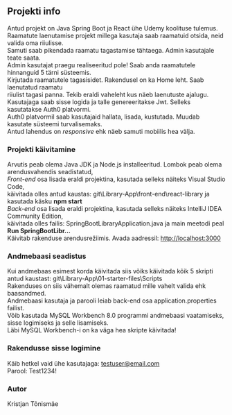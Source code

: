 ## Projekti info

Antud projekt on Java Spring Boot ja React ühe Udemy koolituse tulemus. <br/>
Raamatute laenutamise projekt millega kasutaja saab raamatuid otsida, neid valida oma riiulisse. <br/>
Samuti saab pikendada raamatu tagastamise tähtaega. Admin kasutajale teate saata. <br/>
Admin kasutajat praegu realiseeritud pole! Saab anda raamatutele hinnanguid 5 tärni süsteemis. <br/>
Kirjutada raamatutele tagasisidet. Rakendusel on ka Home leht. Saab laenutatud raamatu <br/>
riiulist tagasi panna. Tekib eraldi vaheleht kus näeb laenutuste ajalugu. <br/>
Kasutajaga saab sisse logida ja talle genereeritakse Jwt. Selleks kasutatakse Auth0 platvormi. <br/>
Auth0 platvormil saab kasutajaid hallata, lisada, kustutada. Muudab kasutate süsteemi turvalisemaks. <br/>
Antud lahendus on *responsive* ehk näeb samuti mobiilis hea välja.

### Projekti käivitamine

Arvutis peab olema Java JDK ja Node.js installeeritud. Lombok peab olema arendusvahendis seadistatud, <br/>
*Front-end* osa lisada eraldi projektina, kasutada selleks näiteks Visual Studio Code, <br/>
käivitada olles antud kaustas: git\Library-App\front-end\react-library ja kasutada käsku **npm start** <br/>
*Back-end* osa lisada eraldi projektina, kasutada selleks näiteks IntelliJ IDEA Community Edition, <br/>
käivitada olles failis: SpringBootLibraryApplication.java ja main meetodi peal **Run SpringBootLibr...** <br/>
Käivitab rakenduse arendusrežiimis. Avada aadressil: [http://localhost:3000](http://localhost:3000)

### Andmebaasi seadistus

Kui andmebaas esimest korda käivitada siis võiks käivitada kõik 5 skripti antud kaustast: git\Library-App\01-starter-files\Scripts <br/>
Rakenduses on siis vähemalt olemas raamatud mille vahelt valida ehk baasandmed. <br/>
Andmebaasi kasutaja ja parooli leiab back-end osa application.properties failist. <br/>
Võib kasutada MySQL Workbench 8.0 programmi andmebaasi vaatamiseks, sisse logimiseks ja selle lisamiseks. <br/>
Läbi MySQL Workbench-i on ka väga hea skripte käivitada!

### Rakendusse sisse logimine

Käib hetkel vaid ühe kasutajaga: testuser@email.com <br/>
Parool: Test1234!

### Autor

Kristjan Tõnismäe